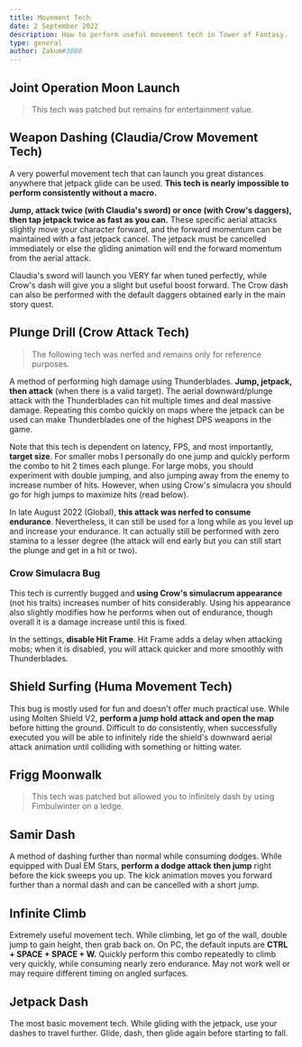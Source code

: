```yaml
---
title: Movement Tech
date: 2 September 2022
description: How to perform useful movement tech in Tower of Fantasy.
type: general
author: Zakum#3080
---
```

<script>
    import Youtube from "$lib/components/Youtube.svelte"
</script>

## Joint Operation Moon Launch
> This tech was patched but remains for entertainment value.

<Youtube source="https://www.youtube.com/embed/B8ofk5yKnRk" />


## Weapon Dashing (Claudia/Crow Movement Tech)
A very powerful movement tech that can launch you great distances anywhere that jetpack glide can be used. **This tech is nearly impossible to perform consistently without a macro.**

**Jump, attack twice (with Claudia's sword) or once (with Crow's daggers), then tap jetpack twice as fast as you can.** These specific aerial attacks slightly move your character forward, and the forward momentum can be maintained with a fast jetpack cancel. The jetpack must be cancelled immediately or else the gliding animation will end the forward momentum from the aerial attack.

Claudia's sword will launch you VERY far when tuned perfectly, while Crow's dash will give you a slight but useful boost forward. The Crow dash can also be performed with the default daggers obtained early in the main story quest.

## Plunge Drill (Crow Attack Tech)
> The following tech was nerfed and remains only for reference purposes.

A method of performing high damage using Thunderblades. **Jump, jetpack, then attack** (when there is a valid target). The aerial downward/plunge attack with the Thunderblades can hit multiple times and deal massive damage. Repeating this combo quickly on maps where the jetpack can be used can make Thunderblades one of the highest DPS weapons in the game.

Note that this tech is dependent on latency, FPS, and most importantly, **target size**. For smaller mobs I personally do one jump and quickly perform the combo to hit 2 times each plunge. For large mobs, you should experiment with double jumping, and also jumping away from the enemy to increase number of hits. However, when using Crow's simulacra you should go for high jumps to maximize hits (read below).

In late August 2022 (Global), **this attack was nerfed to consume endurance**. Nevertheless, it can still be used for a long while as you level up and increase your endurance. It can actually still be performed with zero stamina to a lesser degree (the attack will end early but you can still start the plunge and get in a hit or two).

### Crow Simulacra Bug
This tech is currently bugged and **using Crow's simulacrum appearance** (not his traits) increases number of hits considerably. Using his appearance also slightly modifies how he performs when out of endurance, though overall it is a damage increase until this is fixed.

In the settings, **disable Hit Frame**. Hit Frame adds a delay when attacking mobs; when it is disabled, you will attack quicker and more smoothly with Thunderblades.

## Shield Surfing (Huma Movement Tech)
This bug is mostly used for fun and doesn't offer much practical use. While using Molten Shield V2, **perform a jump hold attack and open the map** before hitting the ground. Difficult to do consistently, when successfully executed you will be able to infinitely ride the shield's downward aerial attack animation until colliding with something or hitting water.

## Frigg Moonwalk
> This tech was patched but allowed you to infinitely dash by using Fimbulwinter on a ledge.

## Samir Dash
A method of dashing further than normal while consuming dodges. While equipped with Dual EM Stars, **perform a dodge attack then jump** right before the kick sweeps you up. The kick animation moves you forward further than a normal dash and can be cancelled with a short jump.

## Infinite Climb
Extremely useful movement tech. While climbing, let go of the wall, double jump to gain height, then grab back on. On PC, the default inputs are **CTRL + SPACE + SPACE + W.** Quickly perform this combo repeatedly to climb very quickly, while consuming nearly zero endurance. May not work well or may require different timing on angled surfaces.

## Jetpack Dash
The most basic movement tech. While gliding with the jetpack, use your dashes to travel further. Glide, dash, then glide again before starting to fall.
